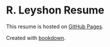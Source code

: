 # R. Leyshon Resume

This resume is hosted on [GitHub Pages](https://r-leyshon.github.io/resume/).

Created with [bookdown](https://github.com/rstudio/bookdown).
